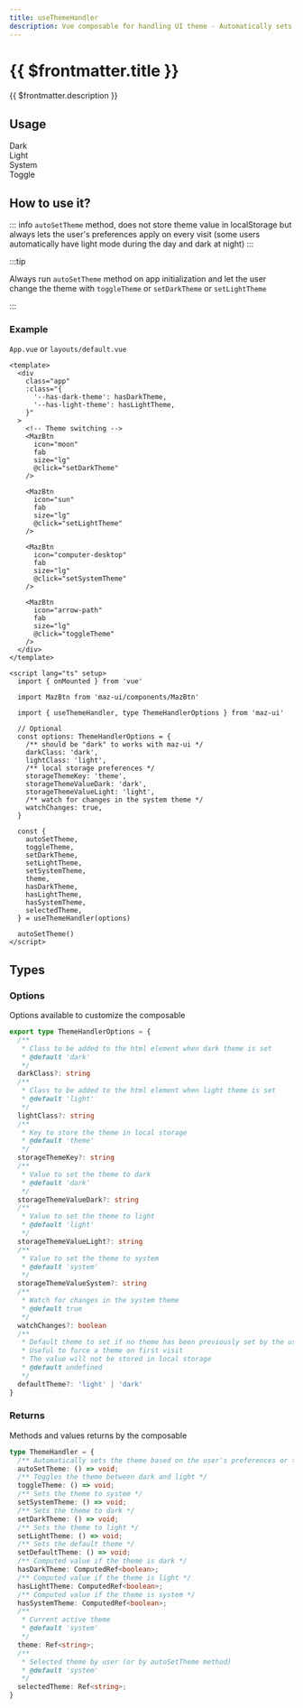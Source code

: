 ```yaml
---
title: useThemeHandler
description: Vue composable for handling UI theme - Automatically sets dark and light theme and switches between them
---
```


# {{ $frontmatter.title }}

{{ $frontmatter.description }}

## Usage

<ComponentDemo>
  <div class="maz-flex maz-gap-4">
    <div class="maz-flex maz-flex-center maz-flex-col maz-text-center maz-gap-2">
      <span>Dark</span>
      <MazBtn
        icon="moon"
        fab
        :color="hasDarkTheme ? 'secondary' : 'primary'"
        :class="theme === 'dark' ? '!maz-outline !maz-outline-offset-2 !maz-outline-secondary' : ''"
        size="lg"
        @click="setDarkTheme"
      />
    </div>
    <div class="maz-flex maz-flex-center maz-flex-col maz-text-center maz-gap-2">
      <span>Light</span>
      <MazBtn
        icon="sun"
        fab
        :color="hasLightTheme ? 'secondary' : 'primary'"
        :class="theme === 'light' ? '!maz-outline !maz-outline-offset-2 !maz-outline-secondary' : ''"
        size="lg"
        @click="setLightTheme"
      />
    </div>
    <div class="maz-flex maz-flex-center maz-flex-col maz-text-center maz-gap-2">
      <span>System</span>
      <MazBtn
        icon="computer-desktop"
        fab
        :color="hasSystemTheme ? 'secondary' : 'primary'"
        size="lg"
        @click="setSystemTheme"
      />
    </div>
    <div class="maz-flex maz-flex-center maz-flex-col maz-text-center maz-gap-2">
      <span>Toggle</span>
      <MazBtn
        icon="arrow-path"
        fab
        size="lg"
        @click="toggleTheme"
      />
    </div>
  </div>
  <template #content>
    <br />
    <div class="language-js ext-json"><span class="lang">json</span><pre class="language-js"><code>{{ { theme, selectedTheme, hasDarkTheme, hasLightTheme, hasSystemTheme } }}</code></pre></div>
  </template>
</ComponentDemo>

## How to use it?

::: info
`autoSetTheme` method, does not store theme value in localStorage but always lets the user's preferences apply on every visit (some users automatically have light mode during the day and dark at night)
:::

:::tip

Always run `autoSetTheme` method on app initialization and let the user change the theme with `toggleTheme` or `setDarkTheme` or `setLightTheme`

:::

### Example

`App.vue` or `layouts/default.vue`

```vue
<template>
  <div
    class="app"
    :class="{
      '--has-dark-theme': hasDarkTheme,
      '--has-light-theme': hasLightTheme,
    }"
  >
    <!-- Theme switching -->
    <MazBtn
      icon="moon"
      fab
      size="lg"
      @click="setDarkTheme"
    />

    <MazBtn
      icon="sun"
      fab
      size="lg"
      @click="setLightTheme"
    />

    <MazBtn
      icon="computer-desktop"
      fab
      size="lg"
      @click="setSystemTheme"
    />

    <MazBtn
      icon="arrow-path"
      fab
      size="lg"
      @click="toggleTheme"
    />
  </div>
</template>

<script lang="ts" setup>
  import { onMounted } from 'vue'

  import MazBtn from 'maz-ui/components/MazBtn'

  import { useThemeHandler, type ThemeHandlerOptions } from 'maz-ui'

  // Optional
  const options: ThemeHandlerOptions = {
    /** should be "dark" to works with maz-ui */
    darkClass: 'dark',
    lightClass: 'light',
    /** local storage preferences */
    storageThemeKey: 'theme',
    storageThemeValueDark: 'dark',
    storageThemeValueLight: 'light',
    /** watch for changes in the system theme */
    watchChanges: true,
  }

  const {
    autoSetTheme,
    toggleTheme,
    setDarkTheme,
    setLightTheme,
    setSystemTheme,
    theme,
    hasDarkTheme,
    hasLightTheme,
    hasSystemTheme,
    selectedTheme,
  } = useThemeHandler(options)

  autoSetTheme()
</script>
```

## Types

### Options

Options available to customize the composable

```ts
export type ThemeHandlerOptions = {
  /**
   * Class to be added to the html element when dark theme is set
   * @default 'dark'
   */
  darkClass?: string
  /**
   * Class to be added to the html element when light theme is set
   * @default 'light'
   */
  lightClass?: string
  /**
   * Key to store the theme in local storage
   * @default 'theme'
   */
  storageThemeKey?: string
  /**
   * Value to set the theme to dark
   * @default 'dark'
   */
  storageThemeValueDark?: string
  /**
   * Value to set the theme to light
   * @default 'light'
   */
  storageThemeValueLight?: string
  /**
   * Value to set the theme to system
   * @default 'system'
   */
  storageThemeValueSystem?: string
  /**
   * Watch for changes in the system theme
   * @default true
   */
  watchChanges?: boolean
  /**
   * Default theme to set if no theme has been previously set by the user
   * Useful to force a theme on first visit
   * The value will not be stored in local storage
   * @default undefined
   */
  defaultTheme?: 'light' | 'dark'
}
```

### Returns

Methods and values returns by the composable

```ts
type ThemeHandler = {
  /** Automatically sets the theme based on the user's preferences or the stored value */
  autoSetTheme: () => void;
  /** Toggles the theme between dark and light */
  toggleTheme: () => void;
  /** Sets the theme to system */
  setSystemTheme: () => void;
  /** Sets the theme to dark */
  setDarkTheme: () => void;
  /** Sets the theme to light */
  setLightTheme: () => void;
  /** Sets the default theme */
  setDefaultTheme: () => void;
  /** Computed value if the theme is dark */
  hasDarkTheme: ComputedRef<boolean>;
  /** Computed value if the theme is light */
  hasLightTheme: ComputedRef<boolean>;
  /** Computed value if the theme is system */
  hasSystemTheme: ComputedRef<boolean>;
  /**
   * Current active theme
   * @default 'system'
   */
  theme: Ref<string>;
  /**
   * Selected theme by user (or by autoSetTheme method)
   * @default 'system'
   */
  selectedTheme: Ref<string>;
}
```

<script lang="ts" setup>
  import { useThemeHandler, type ThemeHandlerOptions } from 'maz-ui'

  const options: ThemeHandlerOptions = {
    darkClass: 'dark',
    lightClass: 'light',
    storageThemeKey: 'theme',
    storageThemeValueDark: 'dark',
    storageThemeValueLight: 'light',
    storageThemeValueSystem: 'system',
    watchChanges: true,
  }

  const {
    autoSetTheme,
    toggleTheme,
    setDarkTheme,
    setLightTheme,
    setSystemTheme,
    theme,
    hasDarkTheme,
    hasLightTheme,
    hasSystemTheme,
    internalTheme,
    selectedTheme,
    setDefaultTheme,
  } = useThemeHandler(options)

  autoSetTheme()
</script>
